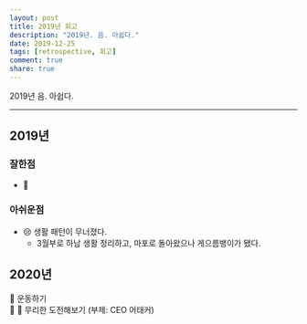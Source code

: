 ```yaml
---
layout: post
title: 2019년 회고
description: "2019년. 음. 아쉽다."
date: 2019-12-25
tags: [retrospective, 회고]
comment: true
share: true
---
```


2019년 음. 아쉽다.

---
## 2019년
### 잘한점
- :no_good:

### 아쉬운점
- :cry: 생활 패턴이 무너졌다.  
  - 3월부로 하남 생활 정리하고, 마포로 돌아왔으나 게으름뱅이가 됐다.

## 2020년
:punch: 운동하기  
:punch: :punch: 무리한 도전해보기 (부제: CEO 어태커)
